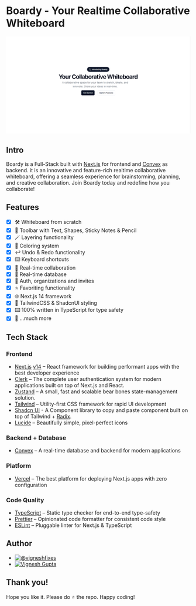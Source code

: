 # Boardy - Your Realtime Collaborative Whiteboard

![thumbnail](https://raw.githubusercontent.com/vignesh-gupta/boardy/master/public/thumbnail.png)

## Intro

Boardy is a Full-Stack built with [Next.js](https://nextjs.org/) for frontend and [Convex](https://www.convex.dev/) as backend. it is an innovative and feature-rich realtime collaborative whiteboard, offering a seamless experience for brainstorming, planning, and creative collaboration. Join Boardy today and redefine how you collaborate!

## Features

- [x] 🛠️ Whiteboard from scratch
- [x] 🧰 Toolbar with Text, Shapes, Sticky Notes & Pencil
- [x] 🪄 Layering functionality
- [x] 🎨 Coloring system
- [x] ↩️ Undo & Redo functionality
- [x] ⌨️ Keyboard shortcuts
- [x] 🤝 Real-time collaboration
- [x] 💾 Real-time database
- [x] 🔐 Auth, organizations and invites
- [x] ⭐️ Favoriting functionality
- [x] 🌐 Next.js 14 framework
- [x] 💅 TailwindCSS & ShadcnUI styling
- [x] ⌨️ 100% written in TypeScript for type safety
- [x] 🎁 ...much more

## Tech Stack

### Frontend

- [Next.js](https://nextjs.org/) [v14](https://nextjs.org/blog/next-14) – React framework for building performant apps with the best developer experience
- [Clerk](https://clerk.dev/) – The complete user authentication system for modern applications built on top of Next.js and React.
- [Zustand](https://zustand-demo.pmnd.rs/) – A small, fast and scalable bear bones state-management solution.
- [Tailwind](https://tailwindcss.com/) – Utility-first CSS framework for rapid UI development
- [Shadcn UI](https://ui.shadcn.com/) - A Component library to copy and paste component built on top of Tailwind + [Radix](https://www.radix-ui.com/).
- [Lucide](https://lucide.dev/) – Beautifully simple, pixel-perfect icons

### Backend + Database

- [Convex](https://www.convex.dev/) – A real-time database and backend for modern applications

### Platform

- [Vercel](https://vercel.com/) – The best platform for deploying Next.js apps with zero configuration

### Code Quality

- [TypeScript](https://www.typescriptlang.org/) – Static type checker for end-to-end type-safety
- [Prettier](https://prettier.io/) – Opinionated code formatter for consistent code style
- [ESLint](https://eslint.org/) – Pluggable linter for Next.js & TypeScript

## Author

- [![@vigneshfixes](https://img.shields.io/badge/vigneshfixes-000000?style=for-the-badge&logo=x&logoColor=white)](https://twitter.com/intent/follow?screen_name=vigneshfixes)
- [![Vignesh Gupta](https://img.shields.io/badge/Website-000000?style=for-the-badge&logo=About.me&logoColor=white)](https://vigneshgupta.vercel.app/)

## Thank you!

Hope you like it. Please do ⭐ the repo. Happy coding!
